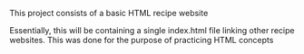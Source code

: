 This project consists of a basic HTML recipe website

Essentially, this will be containing a single index.html file linking other recipe websites.
This was done for the purpose of practicing HTML concepts
